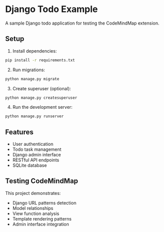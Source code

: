 # Django Todo Example

A sample Django todo application for testing the CodeMindMap extension.

## Setup

1. Install dependencies:
```bash
pip install -r requirements.txt
```

2. Run migrations:
```bash
python manage.py migrate
```

3. Create superuser (optional):
```bash
python manage.py createsuperuser
```

4. Run the development server:
```bash
python manage.py runserver
```

## Features

- User authentication
- Todo task management
- Django admin interface
- RESTful API endpoints
- SQLite database

## Testing CodeMindMap

This project demonstrates:
- Django URL patterns detection
- Model relationships
- View function analysis
- Template rendering patterns
- Admin interface integration